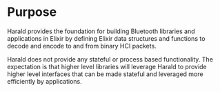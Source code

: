 # Purpose

Harald provides the foundation for building Bluetooth libraries and applications in Elixir by
defining Elixir data structures and functions to decode and encode to and from binary HCI packets.

Harald does not provide any stateful or process based functionality. The expectation is that
higher level libraries will leverage Harald to provide higher level interfaces that can be made
stateful and leveraged more efficiently by applications.
